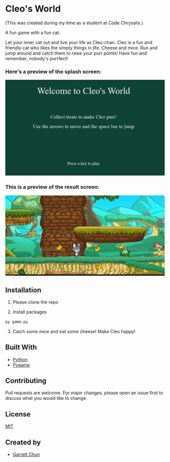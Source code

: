 # Cleo's World

(This was created during my time as a student at Code Chrysalis.)

A fun game with a fun cat.

Let your inner cat out and live your life as Cleo-chan. Cleo is a fun and friendly cat who likes the simply things in life. Cheese and mice. Run and jump around and catch them to raise your purr points! Have fun and remember, nobody's purrfect!

### Here's a preview of the splash screen:

![Cleo Splash Page](./splash.png)

### This is a preview of the result screen:

![Cleo Game Page](./gamepic.png)

## Installation

1. Please clone the repo

2. Install packages

```bash
py game.py
```

3.  Catch some mice and eat some cheese! Make Cleo happy!

## Built With

- [Python](https://www.python.org/)
- [Pygame](https://www.pygame.org/news)

## Contributing

Pull requests are welcome. For major changes, please open an issue first to discuss what you would like to change.

## License

[MIT](https://choosealicense.com/licenses/mit/)

## Created by

- [Garrett Chun](https://github.com/KapakahiCoder)
